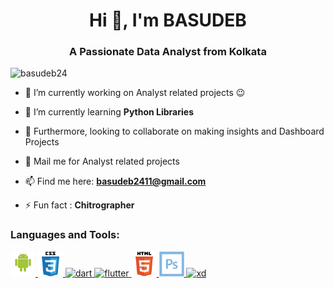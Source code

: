 <h1 align="center">Hi 👋, I'm BASUDEB</h1>
<h3 align="center">A Passionate Data Analyst from Kolkata</h3>

<p align="left"> <img src="https://komarev.com/ghpvc/?username=basudeb24&label=Profile%20views&color=0e75b6&style=flat" alt="basudeb24" /> </p>

- 🔭 I’m currently working on Analyst related projects 😉

- 🌱 I’m currently learning **Python Libraries**

- 👯 Furthermore, looking to collaborate on making insights and Dashboard Projects

- 💬 Mail me for Analyst related projects

- 📫 Find me here: **basudeb2411@gmail.com**

- ⚡ Fun fact : **Chitrographer**




<h3 align="left">Languages and Tools:</h3>
<p align="left"> <a href="https://www.hiclipart.com/free-transparent-background-png-clipart-hexgh" target="_blank"> <img src="https://raw.githubusercontent.com/devicons/devicon/master/icons/android/android-original-wordmark.svg" alt="android" width="40" height="40"/> </a> <a href="https://www.w3schools.com/css/" target="_blank"> <img src="https://raw.githubusercontent.com/devicons/devicon/master/icons/css3/css3-original-wordmark.svg" alt="css3" width="40" height="40"/> </a> <a href="https://dart.dev" target="_blank"> <img src="https://www.vectorlogo.zone/logos/dartlang/dartlang-icon.svg" alt="dart" width="40" height="40"/> </a> <a href="https://flutter.dev" target="_blank"> <img src="https://www.vectorlogo.zone/logos/flutterio/flutterio-icon.svg" alt="flutter" width="40" height="40"/> </a> <a href="https://www.w3.org/html/" target="_blank"> <img src="https://raw.githubusercontent.com/devicons/devicon/master/icons/html5/html5-original-wordmark.svg" alt="html5" width="40" height="40"/> </a> <a href="https://www.photoshop.com/en" target="_blank"> <img src="https://raw.githubusercontent.com/devicons/devicon/master/icons/photoshop/photoshop-line.svg" alt="photoshop" width="40" height="40"/> </a> <a href="https://www.adobe.com/products/xd.html" target="_blank"> <img src="https://cdn.worldvectorlogo.com/logos/adobe-xd.svg" alt="xd" width="40" height="40"/> </a> </p>









